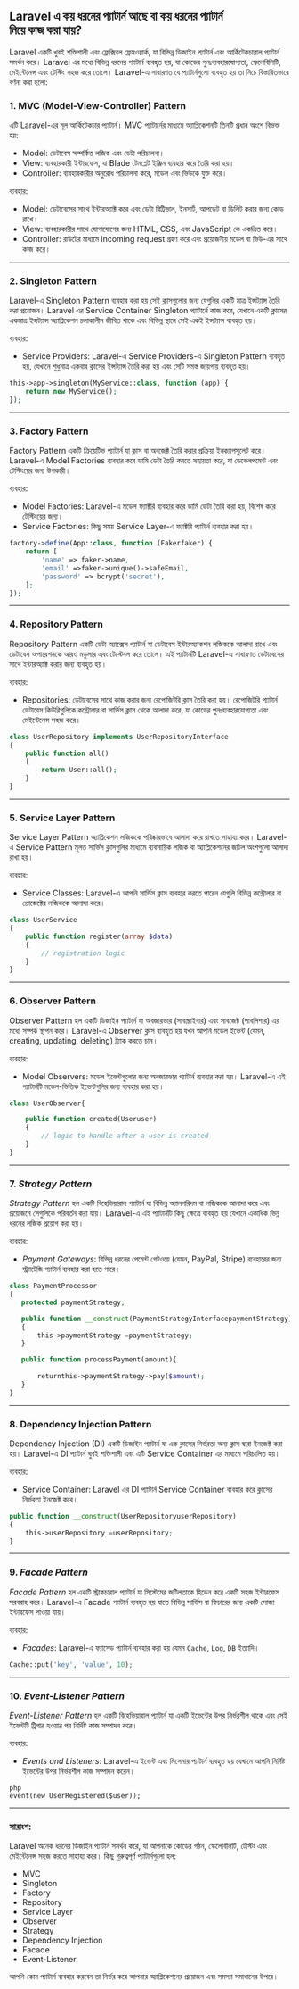 ## Laravel এ কয় ধরনের প্যাটার্ন আছে বা কয় ধরনের প্যাটার্ন নিয়ে কাজ করা যায়?

Laravel একটি খুবই শক্তিশালী এবং ফ্লেক্সিবল ফ্রেমওয়ার্ক, যা বিভিন্ন ডিজাইন প্যাটার্ন এবং আর্কিটেকচারাল প্যাটার্ন সমর্থন করে। Laravel এর মধ্যে বিভিন্ন ধরনের প্যাটার্ন ব্যবহৃত হয়, যা কোডের পুনঃব্যবহারযোগ্যতা, স্কেলেবিলিটি, মেইন্টেনেন্স এবং টেস্টিং সহজ করে তোলে। Laravel-এ সাধারণত যে প্যাটার্নগুলো ব্যবহৃত হয় তা নিচে বিস্তারিতভাবে বর্ণনা করা হলো:

### 1. MVC (Model-View-Controller) Pattern
এটি Laravel-এর মূল আর্কিটেকচার প্যাটার্ন। MVC প্যাটার্নের মাধ্যমে অ্যাপ্লিকেশনটি তিনটি প্রধান অংশে বিভক্ত হয়:
- Model: ডেটাবেস সম্পর্কিত লজিক এবং ডেটা পরিচালনা।
- View: ব্যবহারকারী ইন্টারফেস, যা Blade টেমপ্লেট ইঞ্জিন ব্যবহার করে তৈরি করা হয়।
- Controller: ব্যবহারকারীর অনুরোধ পরিচালনা করে, মডেল এবং ভিউকে যুক্ত করে।

ব্যবহার:
- Model: ডেটাবেসের সাথে ইন্টারঅ্যাক্ট করে এবং ডেটা রিট্রিভাল, ইনসার্ট, আপডেট বা ডিলিট করার জন্য কোড রাখে।
- View: ব্যবহারকারীর সাথে যোগাযোগের জন্য HTML, CSS, এবং JavaScript কে একত্রিত করে।
- Controller: রাউটের মাধ্যমে incoming request গ্রহণ করে এবং প্রয়োজনীয় মডেল বা ভিউ-এর সাথে কাজ করে।

---

###    2. Singleton Pattern
Laravel-এ Singleton Pattern ব্যবহার করা হয় সেই ক্লাসগুলোর জন্য যেগুলির একটি মাত্র ইন্সট্যান্স তৈরি করা প্রয়োজন। Laravel এর Service Container Singleton প্যাটার্নে কাজ করে, যেখানে একটি ক্লাসের একমাত্র ইন্সট্যান্স অ্যাপ্লিকেশন চলাকালীন জীবিত থাকে এবং বিভিন্ন স্থানে সেই একই ইন্সট্যান্স ব্যবহৃত হয়।

ব্যবহার:
- Service Providers: Laravel-এ Service Providers-এ Singleton Pattern ব্যবহৃত হয়, যেখানে শুধুমাত্র একবার ক্লাসের ইন্সট্যান্স তৈরি করা হয় এবং সেটি সমস্ত জায়গায় ব্যবহৃত হয়।
```php
this->app->singleton(MyService::class, function (app) {
    return new MyService();
});
```

---

###    3. Factory Pattern
Factory Pattern একটি ক্রিয়েটিভ প্যাটার্ন যা ক্লাস বা অবজেক্ট তৈরি করার প্রক্রিয়া ইনক্যাপসুলেট করে। Laravel-এ Model Factories ব্যবহার করে ডামি ডেটা তৈরি করতে সহায়তা করে, যা ডেভেলপমেন্ট এবং টেস্টিংয়ের জন্য উপকারী।

ব্যবহার:
- Model Factories: Laravel-এ মডেল ফ্যাক্টরি ব্যবহার করে ডামি ডেটা তৈরি করা হয়, বিশেষ করে টেস্টিংয়ের জন্য।
- Service Factories: কিছু সময় Service Layer-এ ফ্যাক্টরি প্যাটার্ন ব্যবহার করা হয়।

```php
factory->define(App::class, function (Fakerfaker) {
    return [
        'name' => faker->name,
        'email' =>faker->unique()->safeEmail,
        'password' => bcrypt('secret'),
    ];
});
```

---

### 4. Repository Pattern
Repository Pattern একটি ডেটা অ্যাক্সেস প্যাটার্ন যা ডেটাবেস ইন্টারঅ্যাকশন লজিককে আলাদা রাখে এবং ডেটাবেস অপারেশনকে আরও মডুলার এবং টেস্টেবল করে তোলে। এই প্যাটার্নটি Laravel-এ সাধারণত ডেটাবেসের সাথে ইন্টারঅ্যাক্ট করার জন্য ব্যবহৃত হয়।

ব্যবহার:
- Repositories: ডেটাবেসের সাথে কাজ করার জন্য রেপোজিটরি ক্লাস তৈরি করা হয়। রেপোজিটরি প্যাটার্ন ডেটাবেস কিউরিগুলিকে কন্ট্রোলার বা সার্ভিস ক্লাস থেকে আলাদা করে, যা কোডের পুনঃব্যবহারযোগ্যতা এবং মেইন্টেনেন্স সহজ করে।

```php
class UserRepository implements UserRepositoryInterface
{
    public function all()
    {
        return User::all();
    }
}

```
---
### 5. Service Layer Pattern
Service Layer Pattern অ্যাপ্লিকেশন লজিককে পরিষ্কারভাবে আলাদা করে রাখতে সাহায্য করে। Laravel-এ Service Pattern মূলত সার্ভিস ক্লাসগুলির মাধ্যমে ব্যবসায়িক লজিক বা অ্যাপ্লিকেশনের জটিল অংশগুলো আলাদা রাখা হয়।

ব্যবহার:
- Service Classes: Laravel-এ আপনি সার্ভিস ক্লাস ব্যবহার করতে পারেন যেগুলি বিভিন্ন কন্ট্রোলার বা প্রোজেক্টের লজিককে আলাদা করে।

```php
class UserService
{
    public function register(array $data)
    {
        // registration logic
    }
}

```
---

### 6. Observer Pattern
Observer Pattern হল একটি ডিজাইন প্যাটার্ন যা অবজারভার (সাবস্ক্রাইবার) এবং সাবজেক্ট (পাবলিশার) এর মধ্যে সম্পর্ক স্থাপন করে। Laravel-এ Observer ক্লাস ব্যবহৃত হয় যখন আপনি মডেল ইভেন্ট (যেমন, creating, updating, deleting) ট্র্যাক করতে চান।

ব্যবহার:
- Model Observers: মডেল ইভেন্টগুলোর জন্য অবজারভার প্যাটার্ন ব্যবহার করা হয়। Laravel-এ এই প্যাটার্নটি মডেল-ভিত্তিক ইভেন্টগুলির জন্য ব্যবহার করা হয়।

```php
class UserObserver{

    public function created(Useruser)
    {
        // logic to handle after a user is created
    }
}
```

---

### 7. *Strategy Pattern*
*Strategy Pattern* হল একটি বিহেভিয়ারাল প্যাটার্ন যা বিভিন্ন অ্যালগরিদম বা লজিককে আলাদা করে এবং প্রয়োজনে সেগুলিকে পরিবর্তন করা যায়। Laravel-এ এই প্যাটার্নটি কিছু ক্ষেত্রে ব্যবহৃত হয় যেখানে একাধিক ভিন্ন ধরনের লজিক প্রয়োগ করা হয়।

ব্যবহার:
- *Payment Gateways*: বিভিন্ন ধরনের পেমেন্ট গেটওয়ে (যেমন, PayPal, Stripe) ব্যবহারের জন্য স্ট্র্যাটেজি প্যাটার্ন ব্যবহার করা হতে পারে।

 ``` php
class PaymentProcessor
{
    protected paymentStrategy;

    public function __construct(PaymentStrategyInterfacepaymentStrategy)
    {
        this->paymentStrategy =paymentStrategy;
    }

    public function processPayment(amount){
    
        returnthis->paymentStrategy->pay($amount);
    }
}
```

---

### 8. Dependency Injection Pattern
Dependency Injection (DI) একটি ডিজাইন প্যাটার্ন যা এক ক্লাসের নির্ভরতা অন্য ক্লাস দ্বারা ইনজেক্ট করা হয়। Laravel-এ DI প্যাটার্ন খুবই শক্তিশালী এবং এটি Service Container এর মাধ্যমে পরিচালিত হয়।

ব্যবহার:
- Service Container: Laravel এর DI প্যাটার্ন Service Container ব্যবহার করে ক্লাসের নির্ভরতা ইনজেক্ট করে।
```php
public function __construct(UserRepositoryuserRepository)
{
    this->userRepository =userRepository;
}

```

---

### 9. *Facade Pattern*
*Facade Pattern* হল একটি স্ট্রাকচারাল প্যাটার্ন যা সিস্টেমের জটিলতাকে হিডেন করে একটি সহজ ইন্টারফেস সরবরাহ করে। Laravel-এ Facade প্যাটার্ন ব্যবহৃত হয় যাতে বিভিন্ন সার্ভিস বা ফিচারের জন্য একটি সোজা ইন্টারফেস পাওয়া যায়।

ব্যবহার:
- *Facades*: Laravel-এ ফ্যাসেড প্যাটার্ন ব্যবহার করা হয় যেমন `Cache`, `Log`, `DB` ইত্যাদি।

```php
Cache::put('key', 'value', 10);
```

---

### 10. *Event-Listener Pattern*
*Event-Listener Pattern* হল একটি বিহেভিয়ারাল প্যাটার্ন যা একটি ইভেন্টের উপর নির্ভরশীল থাকে এবং সেই ইভেন্টটি ট্রিগার হওয়ার পর নির্দিষ্ট কাজ সম্পাদন করে।

ব্যবহার:
- *Events and Listeners*: Laravel-এ ইভেন্ট এবং লিসেনার প্যাটার্ন ব্যবহৃত হয় যেখানে আপনি নির্দিষ্ট ইভেন্টের উপর নির্ভরশীল কাজ সম্পাদন করেন।
  
```
php
event(new UserRegistered($user));
```

---

### সারাংশ:
Laravel অনেক ধরনের ডিজাইন প্যাটার্ন সমর্থন করে, যা আপনাকে কোডের গঠন, স্কেলেবিলিটি, টেস্টিং এবং মেইন্টেনেন্স সহজ করতে সাহায্য করে। কিছু গুরুত্বপূর্ণ প্যাটার্নগুলো হল:
- MVC
- Singleton
- Factory
- Repository
- Service Layer
- Observer
- Strategy
- Dependency Injection
- Facade
- Event-Listener

আপনি কোন প্যাটার্ন ব্যবহার করবেন তা নির্ভর করে আপনার অ্যাপ্লিকেশনের প্রয়োজন এবং সমস্যা সমাধানের উপরে।
